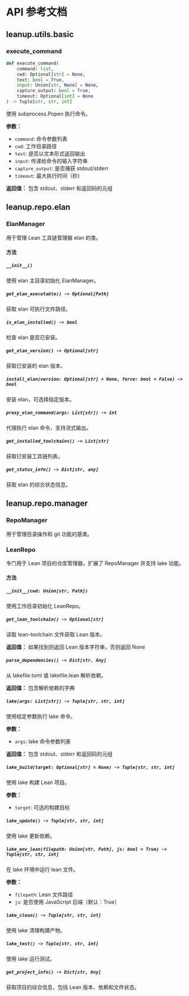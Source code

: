 # API 参考文档

## leanup.utils.basic

### execute_command

```python
def execute_command(
    command: list,
    cwd: Optional[str] = None,
    text: bool = True,
    input: Union[str, None] = None,
    capture_output: bool = True,
    timeout: Optional[int] = None
) -> Tuple[str, str, int]
```

使用 subprocess.Popen 执行命令。

**参数：**
- `command`: 命令参数列表
- `cwd`: 工作目录路径
- `text`: 是否以文本形式返回输出
- `input`: 传递给命令的输入字符串
- `capture_output`: 是否捕获 stdout/stderr
- `timeout`: 最大执行时间（秒）

**返回值：**
包含 stdout、stderr 和返回码的元组

## leanup.repo.elan

### ElanManager

用于管理 Lean 工具链管理器 elan 的类。

#### 方法

##### `__init__()`
使用 elan 主目录初始化 ElanManager。

##### `get_elan_executable() -> Optional[Path]`
获取 elan 可执行文件路径。

##### `is_elan_installed() -> bool`
检查 elan 是否已安装。

##### `get_elan_version() -> Optional[str]`
获取已安装的 elan 版本。

##### `install_elan(version: Optional[str] = None, force: bool = False) -> bool`
安装 elan，可选择指定版本。

##### `proxy_elan_command(args: List[str]) -> int`
代理执行 elan 命令，支持流式输出。

##### `get_installed_toolchains() -> List[str]`
获取已安装工具链列表。

##### `get_status_info() -> Dict[str, any]`
获取 elan 的综合状态信息。

## leanup.repo.manager

### RepoManager

用于管理目录操作和 git 功能的基类。

### LeanRepo

专门用于 Lean 项目的仓库管理器，扩展了 RepoManager 并支持 lake 功能。

#### 方法

##### `__init__(cwd: Union[str, Path])`
使用工作目录初始化 LeanRepo。

##### `get_lean_toolchain() -> Optional[str]`
读取 lean-toolchain 文件获取 Lean 版本。

**返回值：**
如果找到则返回 Lean 版本字符串，否则返回 None

##### `parse_dependencies() -> Dict[str, Any]`
从 lakefile.toml 或 lakefile.lean 解析依赖。

**返回值：**
包含解析依赖的字典

##### `lake(args: List[str]) -> Tuple[str, str, int]`
使用给定参数执行 lake 命令。

**参数：**
- `args`: lake 命令参数列表

**返回值：**
包含 stdout、stderr 和返回码的元组

##### `lake_build(target: Optional[str] = None) -> Tuple[str, str, int]`
使用 lake 构建 Lean 项目。

**参数：**
- `target`: 可选的构建目标

##### `lake_update() -> Tuple[str, str, int]`
使用 lake 更新依赖。

##### `lake_env_lean(filepath: Union[str, Path], js: bool = True) -> Tuple[str, str, int]`
在 lake 环境中运行 lean 文件。

**参数：**
- `filepath`: Lean 文件路径
- `js`: 是否使用 JavaScript 后端（默认：True）

##### `lake_clean() -> Tuple[str, str, int]`
使用 lake 清理构建产物。

##### `lake_test() -> Tuple[str, str, int]`
使用 lake 运行测试。

##### `get_project_info() -> Dict[str, Any]`
获取项目的综合信息，包括 Lean 版本、依赖和文件状态。